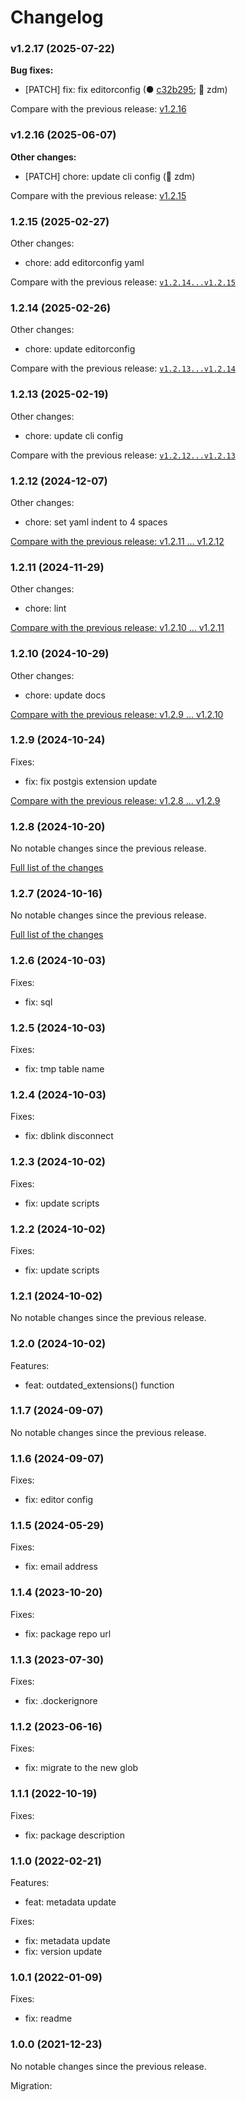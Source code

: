 # Changelog

### v1.2.17 (2025-07-22)

**Bug fixes:**

- \[PATCH] fix: fix editorconfig (● [c32b295](https://github.com/softvisio/postgresql-softvisio-admin/commit/c32b295); 👬 zdm)

Compare with the previous release: [v1.2.16](https://github.com/softvisio/postgresql-softvisio-admin/compare/v1.2.16...v1.2.17)

### v1.2.16 (2025-06-07)

**Other changes:**

- \[PATCH] chore: update cli config (👬 zdm)

Compare with the previous release: [v1.2.15](https://github.com/softvisio/postgresql-softvisio-admin/compare/v1.2.15...v1.2.16)

### 1.2.15 (2025-02-27)

Other changes:

- chore: add editorconfig yaml

Compare with the previous release: [`v1.2.14...v1.2.15`](https://github.com/softvisio/postgresql-softvisio-admin/compare/v1.2.14...v1.2.15)

### 1.2.14 (2025-02-26)

Other changes:

- chore: update editorconfig

Compare with the previous release: [`v1.2.13...v1.2.14`](https://github.com/softvisio/postgresql-softvisio-admin/compare/v1.2.13...v1.2.14)

### 1.2.13 (2025-02-19)

Other changes:

- chore: update cli config

Compare with the previous release: [`v1.2.12...v1.2.13`](https://github.com/softvisio/postgresql-softvisio-admin/compare/v1.2.12...v1.2.13)

### 1.2.12 (2024-12-07)

Other changes:

- chore: set yaml indent to 4 spaces

[Compare with the previous release: v1.2.11 ... v1.2.12](https://github.com/softvisio/postgresql-softvisio-admin/compare/v1.2.11...v1.2.12)

### 1.2.11 (2024-11-29)

Other changes:

- chore: lint

[Compare with the previous release: v1.2.10 ... v1.2.11](https://github.com/softvisio/postgresql-softvisio-admin/compare/v1.2.10...v1.2.11)

### 1.2.10 (2024-10-29)

Other changes:

- chore: update docs

[Compare with the previous release: v1.2.9 ... v1.2.10](https://github.com/softvisio/postgresql-softvisio-admin/compare/v1.2.9...v1.2.10)

### 1.2.9 (2024-10-24)

Fixes:

- fix: fix postgis extension update

[Compare with the previous release: v1.2.8 ... v1.2.9](https://github.com/softvisio/postgresql-softvisio-admin/compare/v1.2.8...v1.2.9)

### 1.2.8 (2024-10-20)

No notable changes since the previous release.

[Full list of the changes](https://github.com/softvisio/postgresql-softvisio-admin/compare/v1.2.7...v1.2.8)

### 1.2.7 (2024-10-16)

No notable changes since the previous release.

[Full list of the changes](https://github.com/softvisio/postgresql-softvisio-admin/compare/v1.2.6...v1.2.7)

### 1.2.6 (2024-10-03)

Fixes:

- fix: sql

### 1.2.5 (2024-10-03)

Fixes:

- fix: tmp table name

### 1.2.4 (2024-10-03)

Fixes:

- fix: dblink disconnect

### 1.2.3 (2024-10-02)

Fixes:

- fix: update scripts

### 1.2.2 (2024-10-02)

Fixes:

- fix: update scripts

### 1.2.1 (2024-10-02)

No notable changes since the previous release.

### 1.2.0 (2024-10-02)

Features:

- feat: outdated_extensions() function

### 1.1.7 (2024-09-07)

No notable changes since the previous release.

### 1.1.6 (2024-09-07)

Fixes:

- fix: editor config

### 1.1.5 (2024-05-29)

Fixes:

- fix: email address

### 1.1.4 (2023-10-20)

Fixes:

- fix: package repo url

### 1.1.3 (2023-07-30)

Fixes:

- fix: .dockerignore

### 1.1.2 (2023-06-16)

Fixes:

- fix: migrate to the new glob

### 1.1.1 (2022-10-19)

Fixes:

- fix: package description

### 1.1.0 (2022-02-21)

Features:

- feat: metadata update

Fixes:

- fix: metadata update
- fix: version update

### 1.0.1 (2022-01-09)

Fixes:

- fix: readme

### 1.0.0 (2021-12-23)

No notable changes since the previous release.

Migration:
